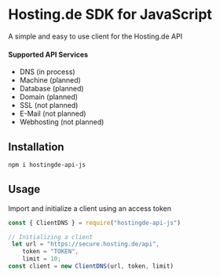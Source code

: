 # Hosting.de SDK for JavaScript
A simple and easy to use client for the Hosting.de API

#### Supported API Services
 - DNS (in process)
 - Machine (planned)
 - Database (planned)
 - Domain (planned)
 - SSL (not planned)
 - E-Mail (not planned)
 - Webhosting (not planned)

## Installation
```bash
npm i hostingde-api-js
```

## Usage
Import and initialize a client using an access token
```js
const { ClientDNS } = require("hostingde-api-js")

// Initializing a client
 let url = "https://secure.hosting.de/api",
    token = "TOKEN",
    limit = 10;
const client = new ClientDNS(url, token, limit)

```